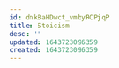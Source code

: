 ```yaml
---
id: dnk8aHDwct_vmbyRCPjqP
title: Stoicism
desc: ''
updated: 1643723096359
created: 1643723096359
---
```


